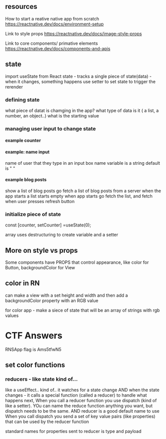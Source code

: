 ## resources

How to start a reative native app from scratch
https://reactnative.dev/docs/environment-setup

Link to style props
https://reactnative.dev/docs/image-style-props

Link to core components/ primative elements
https://reactnative.dev/docs/components-and-apis

## state

import useState from React
state - tracks a single piece of state(data) -when it changes, something happens
use setter to set state to trigger the rerender

### defining state
what piece of datat is chamging in the app?
what type of data is it ( a list, a number, an object..)
what is the starting value

### managing user input to change state

#### example counter

#### example: name input
name of user that they type in an input box
name variable is a string
default is " " 

#### example blog posts
show a list of blog posts
go fetch a list of blog posts from a server when the app starts
a list
starts empty
when app starts go fetch the list, and fetch when user presses refresh button

### initialize piece of state
const [counter, setCounter] =useState(0);

array uses destructuring to create variable and a setter


## More on style vs props
Some components have PROPS that control appearance, like color for Button, backgroundColor for View

## color in RN

can make a view with a set height and width and then add a backgroundColor property with an RGB value

for color app - make a siece of state that will be an array of strings with rgb values

# CTF Answers


RNSApp flag is Ams5tfwN5


## set color functions

### reducers - like state kind of...

like a useEffect.. kind of.. it watches for a state change AND when the state changes - it calls a special function (called a reducer) to handle what happens next, When you call a reducer function  you use dispatch (kind of like a setter). YOu can name the reduce function anything you want, but dispatch needs to be the same. AND reducer is a good default name to use
When you call dispatch you send a set of key value pairs (like properties) that can be used by the reducer function

standard names for properties sent to reducer is type and payload